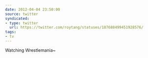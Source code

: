 ```yaml
---
date: 2012-04-04 23:50:00
source: twitter
syndicated:
- type: twitter
  url: https://twitter.com/roytang/statuses/187688499451928576/
tags:
- tv
---
```


Watching Wrestlemania~